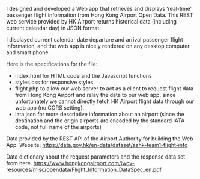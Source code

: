 I designed and developed a Web app that retrieves and displays ‘real-time’ passenger flight information from Hong Kong Airport Open Data. This REST web service provided by HK Airport returns historical data (including current calendar day) in JSON format. 

I displayed current calendar date departure and arrival passenger flight information, and the web app is nicely rendered on any desktop computer and smart phone.

Here is the specifications for the file:
- index.html for HTML code and the Javascript functions
- styles.css for responsive styles
- flight.php to allow our web server to act as a client to request flight data from Hong Kong Airport and relay the data to our web app, since unfortunately we cannot directly fetch HK Airport flight data through our web app (no CORS setting).
- iata.json for more descriptive information about an airport (since the destination and the origin airports are encoded by the standard IATA code, not full name of the airports)

Data provided by the REST API of the Airport Authority for building the Web App.
Website: https://data.gov.hk/en-data/dataset/aahk-team1-flight-info

Data dictionary about the request parameters and the response data set from here.
https://www.hongkongairport.com/iwov-resources/misc/opendata/Flight_Information_DataSpec_en.pdf
